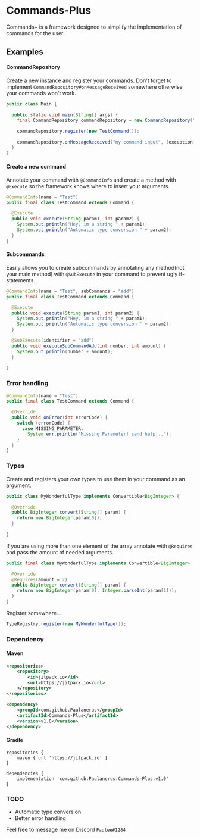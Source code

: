 # Commands-Plus

Commands+ is a framework designed to simplify the implementation of commands for the user.

## Examples

#### CommandRepository
Create a new instance and register your commands. Don't forget to implement 
```CommandRepository#onMessageReceived``` somewhere otherwise your commands won't work.
```java
public class Main {
  
  public static void main(String[] args) {
    final CommandRepository commandRepository = new CommandRepository(".");

    commandRepository.register(new TestCommand());

    commandRepository.onMessageReceived("my command input", (exception) -> {});
  }
}
```

#### Create a new command
Annotate your command with ```@CommandInfo``` and create a 
method with ```@Execute``` so the framework knows where to insert your arguments.
```java
@CommandInfo(name = "Test")
public final class TestCommand extends Command {

  @Execute
  public void execute(String param1, int param2) {
    System.out.println("Hey, im a string " + param1);
    System.out.println("Automatic type conversion " + param2);
  }
}
```
#### Subcommands
Easily allows you to create subcommands by annotating any method(not your main method) 
with ```@SubExecute```
in your command to 
prevent ugly if-statements.
```java
@CommandInfo(name = "Test", subCommands = "add")
public final class TestCommand extends Command {

  @Execute
  public void execute(String param1, int param2) {
    System.out.println("Hey, im a string " + param1);
    System.out.println("Automatic type conversion " + param2);
  }

  @SubExecute(identifier = "add")
  public void executeSubCommandAdd(int number, int amount) {
    System.out.println(number + amount);
  }
  
}
```

### Error handling 

```java 
@CommandInfo(name = "Test")
public final class TestCommand extends Command {

  @Override
  public void onError(int errorCode) {
    switch (errorCode) {
      case MISSING_PARAMETER:
        System.err.println("Missing Parameter! send help...");
    }
  }
}
```

### Types

Create and registers your own types to use them in your command as an argument.
``` java
public class MyWonderfulType implements Convertible<BigInteger> {

  @Override
  public BigInteger convert(String[] param) {
    return new BigInteger(param[0]);
  }
  
}
```

If you are using more than one element of the array annotate with ```@Requires``` and 
pass the amount of needed arguments.
```java
public final class MyWonderfulType implements Convertible<BigInteger> {

  @Override
  @Requires(amount = 2)
  public BigInteger convert(String[] param) {
    return new BigInteger(param[0], Integer.parseInt(param[1]));
  }
}
```

Register somewhere...

``` java
TypeRegistry.register(new MyWonderfulType());
```

### Dependency

#### Maven
```xml
<repositories>
    <repository>
        <id>jitpack.io</id>
        <url>https://jitpack.io</url>
    </repository>
</repositories>

<dependency>
    <groupId>com.github.Paulanerus</groupId>
    <artifactId>Commands-Plus</artifactId>
    <version>v1.0</version>
</dependency>
```

#### Gradle
```
repositories {
    maven { url 'https://jitpack.io' }
}
	
dependencies {
    implementation 'com.github.Paulanerus:Commands-Plus:v1.0'
}
```

### TODO
* Automatic type conversion
* Better error handling

Feel free to message me on Discord ```Paulee#1284```
